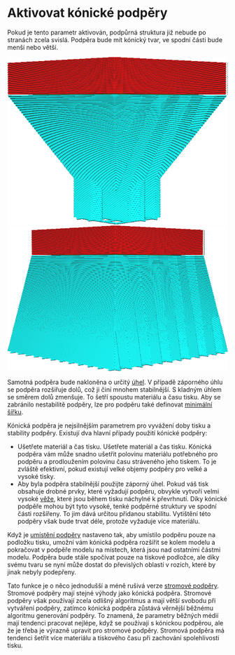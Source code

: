 Aktivovat kónické podpěry
====
Pokud je tento parametr aktivován, podpůrná struktura již nebude po stranách zcela svislá. Podpěra bude mít kónický tvar, ve spodní části bude menší nebo větší.

![Podpěra se směrem dolů zmenšuje](../../../articles/images/support_conical_enabled.png)
![Podpěra se směrem dolů zvětšuje](../../../articles/images/support_conical_angle_neg10.png)

Samotná podpěra bude nakloněna o určitý [úhel](support_conical_angle.md). V případě záporného úhlu se podpěra rozšiřuje dolů, což ji činí mnohem stabilnější. S kladným úhlem se směrem dolů zmenšuje. To šetří spoustu materiálu a času tisku. Aby se zabránilo nestabilitě podpěry, lze pro podpěru také definovat [minimální šířku](support_conical_min_width.md).

Kónická podpěra je nejsilnějším parametrem pro vyvážení doby tisku a stability podpěry. Existují dva hlavní případy použití kónické podpěry:
* Ušetřete materiál a čas tisku. Ušetřete materiál a čas tisku. Kónická podpěra vám může snadno ušetřit polovinu materiálu potřebného pro podpěru a prodloužením polovinu času stráveného jeho tiskem. To je zvláště efektivní, pokud existují velké objemy podpěry pro velké a vysoké tisky.
* Aby byla podpěra stabilnější použijte záporný úhel. Pokud váš tisk obsahuje drobné prvky, které vyžadují podpěru, obvykle vytvoří velmi vysoké [věže](../support/support_use_towers.md), které jsou během tisku náchylné k převrhnutí. Díky kónické podpěře mohou být tyto vysoké, tenké podpěrné struktury ve spodní části rozšířeny. To jim dává určitou přidanou stabilitu. Vytištění této podpěry však bude trvat déle, protože vyžaduje více materiálu.

Když je [umístění podpěry](../support/support_type.md) nastaveno tak, aby umístilo podpěru pouze na podložku tisku, umožní vám kónická podpěra rozšířit se kolem modelu a pokračovat v podpěře modelu na místech, která jsou nad ostatními částmi modelu. Podpěra bude stále spočívat pouze na tiskové podložce, ale díky svému tvaru se nyní může dostat do převislých oblastí v rozích, které by jinak nebyly podepřeny.

Tato funkce je o něco jednodušší a méně rušivá verze [stromové podpěry](support_tree_enable.md). Stromové podpěry mají stejné výhody jako kónická podpěra. Stromové podpěry však používají zcela odlišný algoritmus a mají větší svobodu při vytváření podpěry, zatímco kónická podpěra zůstává věrnější běžnému algoritmu generování podpěry. To znamená, že parametry běžných médií mají tendenci pracovat nejlépe, když se používají s kónickou podpěrou, ale že je třeba je výrazně upravit pro stromové podpěry. Stromová podpěra má tendenci šetřit více materiálu a tiskového času při zachování spolehlivosti tisku.
